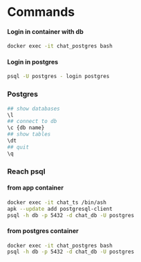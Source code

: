 # Commands

#### Login in container with db
```sh
docker exec -it chat_postgres bash
```

#### Login in postgres
```sh
psql -U postgres - login postgres
```

### Postgres
```sh
## show databases
\l
## connect to db
\c {db name}
## show tables
\dt
## quit
\q
```


### Reach psql

#### from app container

```sh
docker exec -it chat_ts /bin/ash
apk --update add postgresql-client
psql -h db -p 5432 -d chat_db -U postgres
```

#### from postgres container

```sh
docker exec -it chat_postgres bash
psql -h db -p 5432 -d chat_db -U postgres
```
